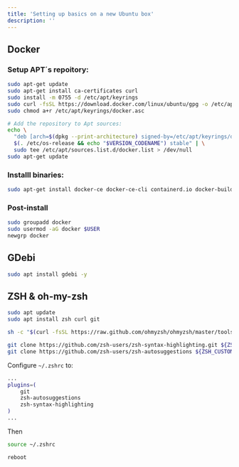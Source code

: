 ```yaml
---
title: 'Setting up basics on a new Ubuntu box'
description: ''
---
```


##  Docker

### Setup APT´s repoitory:

```sh
sudo apt-get update
sudo apt-get install ca-certificates curl
sudo install -m 0755 -d /etc/apt/keyrings
sudo curl -fsSL https://download.docker.com/linux/ubuntu/gpg -o /etc/apt/keyrings/docker.asc
sudo chmod a+r /etc/apt/keyrings/docker.asc

# Add the repository to Apt sources:
echo \
  "deb [arch=$(dpkg --print-architecture) signed-by=/etc/apt/keyrings/docker.asc] https://download.docker.com/linux/ubuntu \
  $(. /etc/os-release && echo "$VERSION_CODENAME") stable" | \
  sudo tee /etc/apt/sources.list.d/docker.list > /dev/null
sudo apt-get update
```

### Installl binaries:

```sh
sudo apt-get install docker-ce docker-ce-cli containerd.io docker-buildx-plugin docker-compose-plugin
```

### Post-install

```sh
sudo groupadd docker
sudo usermod -aG docker $USER
newgrp docker
```

## GDebi

```sh
sudo apt install gdebi -y
```

## ZSH & oh-my-zsh

```sh
sudo apt update
sudo apt install zsh curl git
```


```sh
sh -c "$(curl -fsSL https://raw.github.com/ohmyzsh/ohmyzsh/master/tools/install.sh)"
```

```sh
git clone https://github.com/zsh-users/zsh-syntax-highlighting.git ${ZSH_CUSTOM:-~/.oh-my-zsh/custom}/plugins/zsh-syntax-highlighting
git clone https://github.com/zsh-users/zsh-autosuggestions ${ZSH_CUSTOM:-~/.oh-my-zsh/custom}/plugins/zsh-autosuggestions
```

Configure `~/.zshrc` to:

```sh
...
plugins=(
    git
    zsh-autosuggestions
    zsh-syntax-highlighting
)
...
```

Then

```sh
source ~/.zshrc
```

```sh
reboot
```
